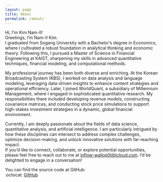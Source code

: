 ```yaml
---
layout: page
title: About
permalink: /about/
---
```


Hi, I'm Kim Nam-Il!  
Greetings, I’m Nam-Il Kim.  
I graduated from Sogang University with a Bachelor’s degree in Economics, where I cultivated a robust foundation in analytical thinking and economic theory. Following this, I pursued a Master of Science in Financial Engineering at KAIST, sharpening my skills in advanced quantitative techniques, financial modeling, and computational methods.  

My professional journey has been both diverse and enriching. At the Korean Broadcasting System (KBS), I worked on data analysis and language modeling, leveraging data-driven insights to enhance content strategies and operational efficiency. Later, I joined WorldQuant, a subsidiary of Millennium Management, where I engaged in sophisticated quantitative research. My responsibilities there included developing revenue models, constructing covariance matrices, and conducting stock price simulations to support high-stakes investment strategies in a dynamic, global financial environment.  

Currently, I am deeply passionate about the fields of data science, quantitative analysis, and artificial intelligence. I am particularly intrigued by how these disciplines can intersect to address complex challenges, optimize decision-making, and unlock innovative solutions with far-reaching impact.  
If you’d like to connect, collaborate, or explore potential opportunities, please feel free to reach out to me at [inflow-wallop0l@icloud.com](mailto:inflow-wallop0l@icloud.com). I’d be delighted to engage in a conversation!

You can find the source code at GitHub:  
:octocat: [GitHub](https://github.com/Kim-Nam-Il)  
